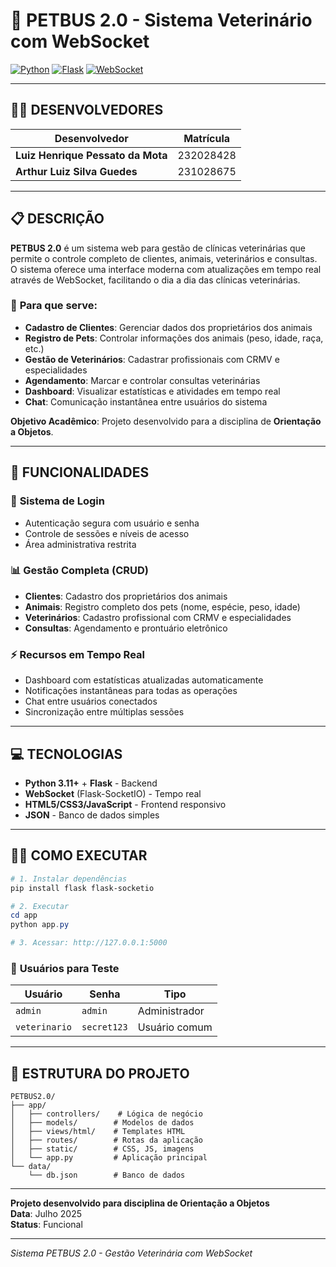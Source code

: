 # 🐾 PETBUS 2.0 - Sistema Veterinário com WebSocket

[![Python](https://img.shields.io/badge/Python-3.11+-3776AB?style=for-the-badge&logo=python&logoColor=white)](https://python.org)
[![Flask](https://img.shields.io/badge/Flask-2.0+-000000?style=for-the-badge&logo=flask&logoColor=white)](https://flask.palletsprojects.com)
[![WebSocket](https://img.shields.io/badge/WebSocket-Real%20Time-4CAF50?style=for-the-badge&logo=websocket&logoColor=white)](https://socket.io)

---

## 👨‍💻 **DESENVOLVEDORES**

| **Desenvolvedor** | **Matrícula** |
|-------------------|---------------|
| **Luiz Henrique Pessato da Mota** | 232028428 |
| **Arthur Luiz Silva Guedes** | 231028675 |

---

## 📋 **DESCRIÇÃO**

**PETBUS 2.0** é um sistema web para gestão de clínicas veterinárias que permite o controle completo de clientes, animais, veterinários e consultas. O sistema oferece uma interface moderna com atualizações em tempo real através de WebSocket, facilitando o dia a dia das clínicas veterinárias.

### 🎯 **Para que serve:**
- **Cadastro de Clientes**: Gerenciar dados dos proprietários dos animais
- **Registro de Pets**: Controlar informações dos animais (peso, idade, raça, etc.)
- **Gestão de Veterinários**: Cadastrar profissionais com CRMV e especialidades
- **Agendamento**: Marcar e controlar consultas veterinárias
- **Dashboard**: Visualizar estatísticas e atividades em tempo real
- **Chat**: Comunicação instantânea entre usuários do sistema

**Objetivo Acadêmico**: Projeto desenvolvido para a disciplina de **Orientação a Objetos**.

---

## 🚀 **FUNCIONALIDADES**

### 🔐 **Sistema de Login**
- Autenticação segura com usuário e senha
- Controle de sessões e níveis de acesso
- Área administrativa restrita

### 📊 **Gestão Completa (CRUD)**
- **Clientes**: Cadastro dos proprietários dos animais
- **Animais**: Registro completo dos pets (nome, espécie, peso, idade)
- **Veterinários**: Cadastro profissional com CRMV e especialidades
- **Consultas**: Agendamento e prontuário eletrônico

### ⚡ **Recursos em Tempo Real**
- Dashboard com estatísticas atualizadas automaticamente
- Notificações instantâneas para todas as operações
- Chat entre usuários conectados
- Sincronização entre múltiplas sessões

---

## 💻 **TECNOLOGIAS**

- **Python 3.11+** + **Flask** - Backend
- **WebSocket** (Flask-SocketIO) - Tempo real
- **HTML5/CSS3/JavaScript** - Frontend responsivo
- **JSON** - Banco de dados simples

---

## 🏃‍♂️ **COMO EXECUTAR**

```powershell
# 1. Instalar dependências
pip install flask flask-socketio

# 2. Executar
cd app
python app.py

# 3. Acessar: http://127.0.0.1:5000
```

### 👤 **Usuários para Teste**
| Usuário | Senha | Tipo |
|---------|-------|------|
| `admin` | `admin` | Administrador |
| `veterinario` | `secret123` | Usuário comum |

---

## 📁 **ESTRUTURA DO PROJETO**

```
PETBUS2.0/
├── app/
│   ├── controllers/    # Lógica de negócio
│   ├── models/        # Modelos de dados
│   ├── views/html/    # Templates HTML
│   ├── routes/        # Rotas da aplicação
│   ├── static/        # CSS, JS, imagens
│   └── app.py         # Aplicação principal
└── data/
    └── db.json        # Banco de dados
```

---

**Projeto desenvolvido para disciplina de Orientação a Objetos**  
**Data**: Julho 2025  
**Status**: Funcional  

---

*Sistema PETBUS 2.0 - Gestão Veterinária com WebSocket*
